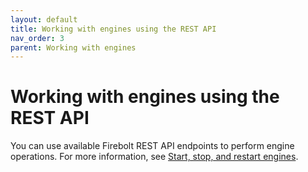 ```yaml
---
layout: default
title: Working with engines using the REST API
nav_order: 3
parent: Working with engines
---
```


# Working with engines using the REST API

You can use available Firebolt REST API endpoints to perform engine operations. For more information, see [Start, stop, and restart engines](../developing-with-firebolt/firebolt-rest-api.md#start-stop-and-restart-engines).
